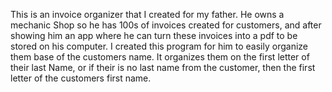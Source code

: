 This is an invoice organizer that I created for my father. He owns a mechanic Shop so he has 100s of invoices created for customers, and after
showing him an app where he can turn these invoices into a pdf to be stored on his computer. I created this program for him to easily organize them base of the customers name.
It organizes them on the first letter of their last Name, or if their is no last name from the customer, then the first letter of the customers first name.
